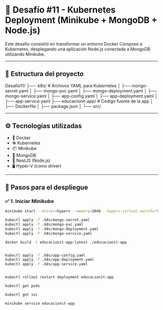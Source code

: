 # 🚀 Desafío #11 - Kubernetes Deployment (Minikube + MongoDB + Node.js)

Este desafío consistió en transformar un entorno Docker Compose a Kubernetes, desplegando una aplicación Node.js conectada a MongoDB utilizando Minikube.

---

## 📁 Estructura del proyecto

Desafio11/ 
├── .k8s/ # Archivos YAML para Kubernetes │ ├── mongo-secret.yaml │ ├── mongo-pvc.yaml │ ├── mongo-deployment.yaml │ ├── mongo-service.yaml │ ├── app-config.yaml │ ├── app-deployment.yaml │ ├── app-service.yaml ├── educacionit-app/ # Código fuente de la app │ ├── Dockerfile │ ├── package.json │ └── src/

---

## ⚙️ Tecnologías utilizadas

- 🐳 Docker
- ☸️ Kubernetes
- 📦 Minikube
- 🐘 MongoDB
- 🧠 NestJS (Node.js)
- 🖥️ Hyper-V (como driver)

---

## 🔄 Pasos para el despliegue

### ✅ 1. Iniciar Minikube

```bash
minikube start --driver=hyperv --memory=2048 --hyperv-virtual-switch="Default Switch"

kubectl apply -f .k8s/mongo-secret.yaml
kubectl apply -f .k8s/mongo-pvc.yaml
kubectl apply -f .k8s/mongo-deployment.yaml
kubectl apply -f .k8s/mongo-service.yaml

docker build -t educacionit-app:latest ./educacionit-app


kubectl apply -f .k8s/app-config.yaml
kubectl apply -f .k8s/app-deployment.yaml
kubectl apply -f .k8s/app-service.yaml


kubectl rollout restart deployment educacionit-app

kubectl get pods

kubectl get svc

minikube service educacionit-app
